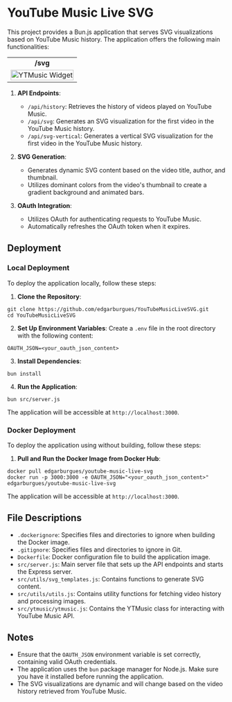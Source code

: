 # YouTube Music Live SVG

This project provides a Bun.js application that serves SVG visualizations based on YouTube Music history. The application offers the following main functionalities:
<table align="center">
  <tr>
    <td colspan="" align="center">
      <strong>/svg</strong>
    </td>

  </tr>
  <tr>
    <td>
      <img height="100%" width="100%" src="https://youtubemusiclivesvg.azurewebsites.net/api/svg-vinyl" alt="YTMusic Widget"/>
    </td>

  </tr>
</table>

1. **API Endpoints**:

   - `/api/history`: Retrieves the history of videos played on YouTube Music.
   - `/api/svg`: Generates an SVG visualization for the first video in the YouTube Music history.
   - `/api/svg-vertical`: Generates a vertical SVG visualization for the first video in the YouTube Music history.

2. **SVG Generation**:

   - Generates dynamic SVG content based on the video title, author, and thumbnail.
   - Utilizes dominant colors from the video's thumbnail to create a gradient background and animated bars.

3. **OAuth Integration**:
   - Utilizes OAuth for authenticating requests to YouTube Music.
   - Automatically refreshes the OAuth token when it expires.

## Deployment

### Local Deployment

To deploy the application locally, follow these steps:

1. **Clone the Repository**:

```
git clone https://github.com/edgarburgues/YouTubeMusicLiveSVG.git
cd YouTubeMusicLiveSVG
```

2. **Set Up Environment Variables**:
Create a `.env` file in the root directory with the following content:
```
OAUTH_JSON=<your_oauth_json_content>
```

3. **Install Dependencies**:
``` 
bun install 
```

4. **Run the Application**:
```
bun src/server.js
```

The application will be accessible at `http://localhost:3000`.

### Docker Deployment

To deploy the application using without building, follow these steps:

1. **Pull and Run the Docker Image from Docker Hub**:
```
docker pull edgarburgues/youtube-music-live-svg
docker run -p 3000:3000 -e OAUTH_JSON="<your_oauth_json_content>" edgarburgues/youtube-music-live-svg
```
The application will be accessible at `http://localhost:3000`.


## File Descriptions

- `.dockerignore`: Specifies files and directories to ignore when building the Docker image.
- `.gitignore`: Specifies files and directories to ignore in Git.
- `Dockerfile`: Docker configuration file to build the application image.
- `src/server.js`: Main server file that sets up the API endpoints and starts the Express server.
- `src/utils/svg_templates.js`: Contains functions to generate SVG content.
- `src/utils/utils.js`: Contains utility functions for fetching video history and processing images.
- `src/ytmusic/ytmusic.js`: Contains the YTMusic class for interacting with YouTube Music API.

## Notes

- Ensure that the `OAUTH_JSON` environment variable is set correctly, containing valid OAuth credentials.
- The application uses the `bun` package manager for Node.js. Make sure you have it installed before running the application.
- The SVG visualizations are dynamic and will change based on the video history retrieved from YouTube Music.























